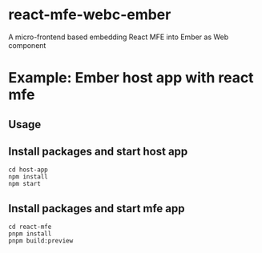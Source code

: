 # react-mfe-webc-ember
A micro-frontend based embedding React MFE into Ember as Web component

# Example: Ember host app with react mfe

## Usage

## Install packages and start host app

```
cd host-app
npm install
npm start

```

## Install packages and start mfe app

```
cd react-mfe
pnpm install
pnpm build:preview
```